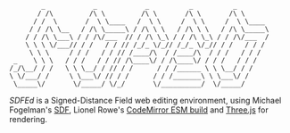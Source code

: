             _            _            _          _          _         
           / /\         /\ \         /\ \       /\ \       /\ \       
          / /  \       /  \ \____   /  \ \     /  \ \     /  \ \____  
         / / /\ \__   / /\ \_____\ / /\ \ \   / /\ \ \   / /\ \_____\ 
        / / /\ \___\ / / /\/___  // / /\ \_\ / / /\ \_\ / / /\/___  / 
        \ \ \ \/___// / /   / / // /_/_ \/_// /_/_ \/_// / /   / / /  
         \ \ \     / / /   / / // /____/\  / /____/\  / / /   / / /   
     _    \ \ \   / / /   / / // /\____\/ / /\____\/ / / /   / / /    
    /_/\__/ / /   \ \ \__/ / // / /      / / /______ \ \ \__/ / /     
    \ \/___/ /     \ \___\/ // / /      / / /_______\ \ \___\/ /      
     \_____\/       \/_____/ \/_/       \/__________/  \/_____/       

*SDFEd* is a Signed-Distance Field web editing environment, using
Michael Fogelman's [SDF](), Lionel Rowe's [CodeMirror ESM
build](https://github.com/lionel-rowe/codemirror-esm/tree/esm) and
[Three.js](https://threejs.org/) for rendering.
